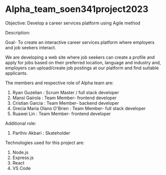 # Alpha_team_soen341project2023

Objective:
Develop a career services platform using Agile method

Description:

Goal- To create an interactive career services platform where employers and job seekers interact.

We are developing a web site where job seekers can create a profile and apply for jobs based on their preferred location, language and industry and,  employers can upload/create job postings at our platform and find suitable applicants.

The members and respective role of Alpha team are:
1) Ryan Guzelian : Scrum Master / full stack developer
2) Mansi Gairola : Team Member- frontend developer
3) Cristian Garcia : Team Member- backend developer
4) Grecia Maria Olano O'Brien : Team Member- full stack developer
5) Ruawei Lin : Team Member- frontend developer

Additional role:
1) Parthiv Akbari : Skateholder

Technologies used for this project are:
1) Node.js
2) Express.js
3) React
4) VS Code
